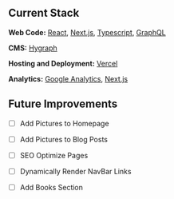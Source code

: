 ## Current Stack

**Web Code:** [React](https://reactjs.org/), [Next.js](https://nextjs.org/), [Typescript](https://www.typescriptlang.org/), [GraphQL](https://graphql.org/)

**CMS:** [Hygraph](https://hygraph.com/)

**Hosting and Deployment:** [Vercel](https://vercel.com/)

**Analytics:** [Google Analytics](https://analytics.google.com/), [Next.js](https://nextjs.org/analytics)

## Future Improvements

- [ ] Add Pictures to Homepage

- [ ] Add Pictures to Blog Posts

- [ ] SEO Optimize Pages

- [ ] Dynamically Render NavBar Links

- [ ] Add Books Section
